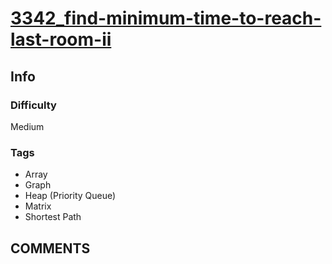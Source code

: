 # [3342_find-minimum-time-to-reach-last-room-ii](https://leetcode.com/problems/find-minimum-time-to-reach-last-room-ii/)

## Info

### Difficulty

Medium

### Tags

- Array
- Graph
- Heap (Priority Queue)
- Matrix
- Shortest Path

## __COMMENTS__

> 
